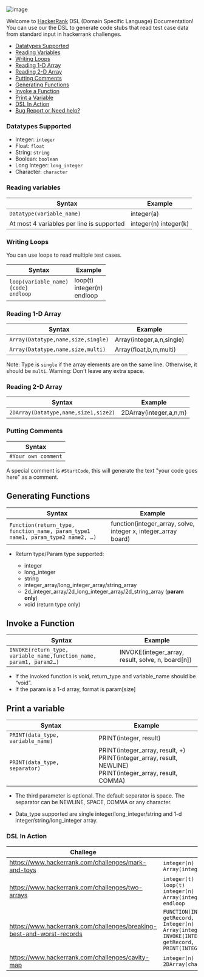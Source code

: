 
![image](https://s3.amazonaws.com/hr-assets/0/1497424157-e614e16f24-hr.png)

Welcome to [HackerRank](https://www.hackerrank.com) DSL (Domain Specific Language) Documentation! You can use our the DSL to generate code stubs that read test case data from standard input in hackerrank challenges.

* [Datatypes Supported](#datatypes-supported)
* [Reading Variables](#reading-variables)
* [Writing Loops](#writing-loops)
* [Reading 1-D Array](#reading-1-d-array)
* [Reading 2-D Array](#reading-2-d-array)
* [Putting Comments](#putting-comments)
* [Generating Functions](#generating-functions)
* [Invoke a Function](#invoke-a-function)
* [Print a Variable](#print-a-variable)
* [DSL In Action](#dsl-in-action)
* [Bug Report or Need help?](#support)


### Datatypes Supported

- Integer: `integer`
- Float: `float`
- String: `string`
- Boolean: `boolean`
- Long Integer: `long_integer`
- Character: `character`
  

### Reading variables 


| **Syntax**  | **Example** |
| ------------- | ------------- |
| `Datatype(variable_name)`  | integer(a)  |
| At most 4 variables per line is supported | integer(n) integer(k) |


### Writing Loops

You can use loops to read multiple test cases.

| **Syntax**  | **Example** |
| ------------- | ------------- |
| ``loop(variable_name)``<br>``{code}``<br>``endloop``  | loop(t)<br>integer(n)<br>endloop  |

### Reading 1-D Array

| **Syntax**  | **Example** |
| ------------- | ------------- |
| ``Array(Datatype,name,size,single)``   | Array(integer,a,n,single) |
| ``Array(Datatype,name,size,multi)`` | Array(float,b,m,multi) |

Note: Type is ``single`` if the array elements are on the same line. Otherwise, it should be ``multi``.
Warning: Don't leave any extra space.

### Reading 2-D Array

| **Syntax**  | **Example** |
| ------------- | ------------- |
| ``2DArray(Datatype,name,size1,size2)``   | 2DArray(integer,a,n,m)   |


### Putting Comments

| **Syntax**  | 
| ------------- | 
| ``#Your own comment``   |

A special comment is ``#StartCode``, this will generate the text "your code goes here" as a comment.


## Generating Functions

| **Syntax**  | **Example** |
| ------------- | ------------- |
| ``Function(return_type, function_name, param_type1 name1, param_type2 name2, …)``   | function(integer_array, solve, integer x, integer_array board) |

* Return type/Param type supported:

    * integer
    * long_integer
    * string
    * integer_array/long_integer_array/string_array
    * 2d_integer_array/2d_long_integer_array/2d_string_array (**param only**)
    * void (return type only)

## Invoke a Function

| **Syntax**  | **Example** |
| ------------- | ------------- |
| ``INVOKE(return_type, variable_name,function_name,  param1, param2…)``   |  INVOKE(integer_array, result, solve, n, board[n]) |

* If the invoked function is void, return_type and variable_name should be “void”.
* If the param is a 1-d array, format is param[size]

## Print a variable


| **Syntax**  | **Example** |
| ------------- | ------------- |
| ``PRINT(data_type, variable_name)``| PRINT(integer, result)|
| ``PRINT(data_type, separator)``| PRINT(integer_array, result, +)<br>PRINT(integer_array, result, NEWLINE)<br>PRINT(integer_array, result, COMMA)|

* The third parameter is optional. The default separator is space. The separator can be NEWLINE, SPACE, COMMA or any character.

* Data_type supported are single integer/long_integer/string and 1-d integer/string/long_integer array.  


### DSL In Action  

| **Challege**  | **DSL** |
| ------------- | ------------- |
| https://www.hackerrank.com/challenges/mark-and-toys     | ``integer(n) integer(k)``<br>``Array(integer,a,n,single)`` |
| https://www.hackerrank.com/challenges/two-arrays     | ``integer(t)``<br>``loop(t)``<br>``integer(n) integer(k)``<br>``Array(integer,a,n,single)``<br>``endloop`` |
| https://www.hackerrank.com/challenges/breaking-best-and-worst-records | ``FUNCTION(INTEGER_ARRAY, getRecord, INTEGER_ARRAY s)``<br>``Integer(n)``<br>``Array(integer,s,n,single)``<br>``INVOKE(INTEGER_ARRAY, result, getRecord, s[n])``<br>``PRINT(INTEGER_ARRAY, result)`` |
| https://www.hackerrank.com/challenges/cavity-map   | ``integer(n)``<br>``2DArray(character,grid,n,n+1)  ``|


